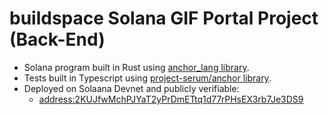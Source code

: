 # buildspace Solana GIF Portal Project (Back-End)

- Solana program built in Rust using [anchor_lang library](https://docs.rs/anchor-lang/latest/anchor_lang/).
- Tests built in Typescript using [project-serum/anchor library](https://project-serum.github.io/anchor/ts/modules/web3.html).
- Deployed on Solaana Devnet and publicly verifiable:
  - [address:2KUJfwMchPJYaT2yPrDmETtq1d77rPHsEX3rb7Je3DS9](https://explorer.solana.com/address/2KUJfwMchPJYaT2yPrDmETtq1d77rPHsEX3rb7Je3DS9?cluster=devnet)
